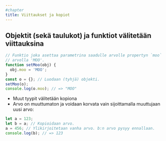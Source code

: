 ```yaml
---
#chapter
title: Viittaukset ja kopiot
---
```


## Objektit (sekä taulukot) ja funktiot välitetään viittauksina
```js
// Funktio joka asettaa parametrina saadulle arvolle propertyn `moo`
// arvolla 'MOO'.
function setMoo(obj) {
  obj.moo = 'MOO';
}
const o = {}; // Luodaan (tyhjä) objekti.
setMoo(o);
console.log(o.moo); // => "MOO"
```

* Muut tyypit välitetään kopiona
* Arvo on muuttumaton ja voidaan korvata vain sijoittamalla muuttujaan uusi arvo:
```js
let a = 123;
let b = a; // Kopioidaan arvo.
a = 456; // Ylikirjoitetaan vanha arvo. b:n arvo pysyy ennallaan.
console.log(b); // => 123
```
